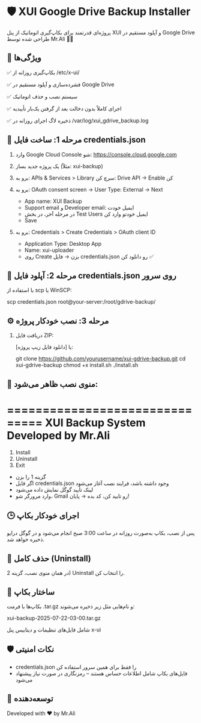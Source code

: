 
🛡️ XUI Google Drive Backup Installer
=====================================

پروژه‌ای قدرتمند برای بکاپ‌گیری اتوماتیک از پنل XUI و آپلود مستقیم در Google Drive
طراحی شده توسط Mr.Ali 👨‍💻

🚀 ویژگی‌ها
----------
✅ بکاپ‌گیری روزانه از /etc/x-ui/

✅ فشرده‌سازی و آپلود مستقیم در Google Drive

✅ سیستم نصب و حذف اتوماتیک

✅ اجرای کاملاً بدون دخالت بعد از گرفتن یک‌بار تأییدیه

✅ ذخیره لاگ اجرای روزانه در
/var/log/xui_gdrive_backup.log

🔐 مرحله 1: ساخت فایل credentials.json
-----------------------------------------
1. وارد Google Cloud Console شو:
   https://console.cloud.google.com

2. یک پروژه جدید بساز (مثلاً: xui-backup)

3. برو به:
   APIs & Services > Library
   سرچ کن: Drive API → Enable کن

4. برو به:
   OAuth consent screen → User Type: External → Next
   - App name: XUI Backup
   - Support email و Developer email: ایمیل خودت
   - در مرحله آخر، در بخش Test Users ایمیل خودتو وارد کن
   - Save

5. برو به:
   Credentials > Create Credentials > OAuth client ID
   - Application Type: Desktop App
   - Name: xui-uploader
   - روی Create بزن → فایل credentials.json رو دانلود کن ✅

💾 مرحله 2: آپلود فایل credentials.json روی سرور
-------------------------------------------------
با استفاده از scp یا WinSCP:

scp credentials.json root@your-server:/root/gdrive-backup/

⚙️ مرحله 3: نصب خودکار پروژه
------------------------------
1. دریافت فایل ZIP:

   [دانلود فایل زیپ پروژه] یا:

   git clone https://github.com/yourusername/xui-gdrive-backup.git
   cd xui-gdrive-backup
   chmod +x install.sh
   ./install.sh

🧩 منوی نصب ظاهر می‌شود:
--------------------------
===============================
  XUI Backup System
  Developed by Mr.Ali
===============================
1) Install
2) Uninstall
3) Exit

- گزینه 1 را بزن
- اگر فایل credentials.json وجود داشته باشد، فرایند نصب آغاز می‌شود
- لینک تأیید گوگل نمایش داده می‌شود
- وارد مرورگر شو، Gmail رو تایید کن، کد بده → پایان!

🕒 اجرای خودکار بکاپ
----------------------
پس از نصب، بکاپ به‌صورت روزانه در ساعت 3:00 صبح انجام می‌شود و در گوگل درایو ذخیره خواهد شد.

🧹 حذف کامل (Uninstall)
--------------------------
در همان منوی نصب، گزینه 2) Uninstall را انتخاب کن.

📁 ساختار بکاپ
---------------
بکاپ‌ها با فرمت .tar.gz و نام‌هایی مثل زیر ذخیره می‌شوند:

xui-backup-2025-07-22-03-00.tar.gz

شامل فایل‌های تنظیمات و دیتابیس پنل x-ui

🛡 نکات امنیتی
---------------
- credentials.json را فقط برای همین سرور استفاده کن
- فایل‌های بکاپ شامل اطلاعات حساس هستند – رمزنگاری در صورت نیاز پیشنهاد می‌شود

🧠 توسعه‌دهنده
----------------
Developed with ❤️ by Mr.Ali
